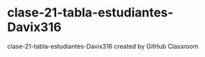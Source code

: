 # clase-21-tabla-estudiantes-Davix316
clase-21-tabla-estudiantes-Davix316 created by GitHub Classroom
